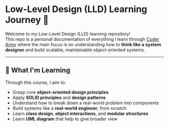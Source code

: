 # Low-Level Design (LLD) Learning Journey 🚀

Welcome to my Low-Level Design (LLD) learning repository!  
This repo is a personal documentation of everything I learn through [Coder Army](https://www.youtube.com/@CoderArmy9/featured)
where the main focus is on understanding how to **think like a system designer** and build scalable, maintainable object-oriented systems.

---

## 📘 What I'm Learning

Through this course, I aim to:
- Grasp core **object-oriented design principles**
- Apply **SOLID principles** and **design patterns**
- Understand how to break down a real-world problem into components
- Build systems like a **real-world engineer**, from scratch
- Learn **class design**, **object interactions**, and **modular structures**
- Learn **UML diagram** that help to give broader view 
